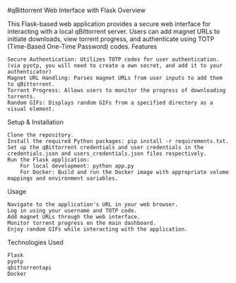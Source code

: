 #qBittorrent Web Interface with Flask
Overview

This Flask-based web application provides a secure web interface for interacting with a local qBittorrent server. Users can add magnet URLs to initiate downloads, view torrent progress, and authenticate using TOTP (Time-Based One-Time Password) codes.
Features

    Secure Authentication: Utilizes TOTP codes for user authentication. (via pyotp, you will need to create a own secret, and add it to your authenticator)
    Magnet URL Handling: Parses magnet URLs from user inputs to add them to qBittorrent.
    Torrent Progress: Allows users to monitor the progress of downloading torrents.
    Random GIFs: Displays random GIFs from a specified directory as a visual element.

Setup & Installation

    Clone the repository.
    Install the required Python packages: pip install -r requirements.txt.
    Set up the qBittorrent credentials and user credentials in the credentials.json and users_credentials.json files respectively.
    Run the Flask application:
        For local development: python app.py
        For Docker: Build and run the Docker image with appropriate volume mappings and environment variables.

Usage

    Navigate to the application's URL in your web browser.
    Log in using your username and TOTP code.
    Add magnet URLs through the web interface.
    Monitor torrent progress on the main dashboard.
    Enjoy random GIFs while interacting with the application.

Technologies Used

    Flask
    pyotp
    qbittorrentapi
    Docker
